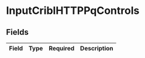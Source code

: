 # InputCriblHTTPPqControls


## Fields

| Field       | Type        | Required    | Description |
| ----------- | ----------- | ----------- | ----------- |
